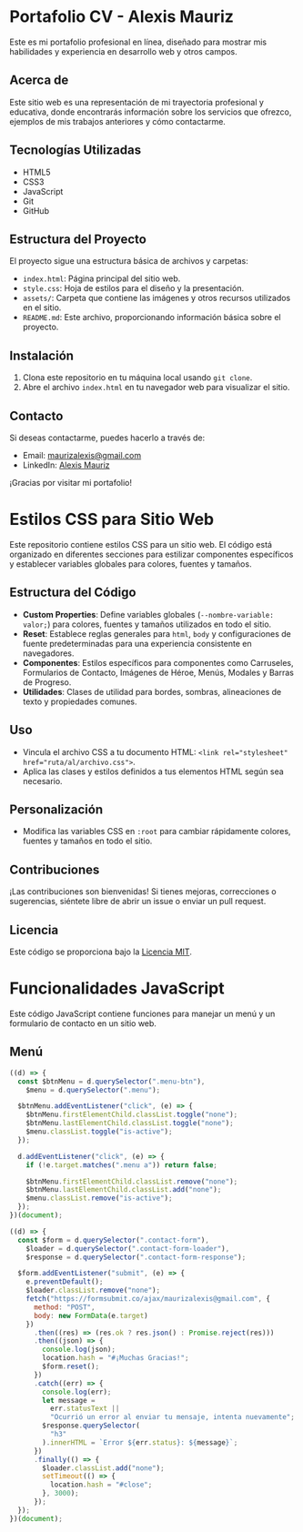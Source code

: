 # Portafolio CV - Alexis Mauriz

Este es mi portafolio profesional en línea, diseñado para mostrar mis habilidades y experiencia en desarrollo web y otros campos.

## Acerca de

Este sitio web es una representación de mi trayectoria profesional y educativa, donde encontrarás información sobre los servicios que ofrezco, ejemplos de mis trabajos anteriores y cómo contactarme.

## Tecnologías Utilizadas

- HTML5
- CSS3
- JavaScript
- Git
- GitHub

## Estructura del Proyecto

El proyecto sigue una estructura básica de archivos y carpetas:

- `index.html`: Página principal del sitio web.
- `style.css`: Hoja de estilos para el diseño y la presentación.
- `assets/`: Carpeta que contiene las imágenes y otros recursos utilizados en el sitio.
- `README.md`: Este archivo, proporcionando información básica sobre el proyecto.

## Instalación

1. Clona este repositorio en tu máquina local usando `git clone`.
2. Abre el archivo `index.html` en tu navegador web para visualizar el sitio.

## Contacto

Si deseas contactarme, puedes hacerlo a través de:

- Email: [maurizalexis@gmail.com](mailto:maurizalexis@gmail.com)
- LinkedIn: [Alexis Mauriz](https://www.linkedin.com/in/alexis-n%C3%A9stor-jos%C3%A9-mauriz-barros-a84088157/)

¡Gracias por visitar mi portafolio!

# Estilos CSS para Sitio Web

Este repositorio contiene estilos CSS para un sitio web. El código está organizado en diferentes secciones para estilizar componentes específicos y establecer variables globales para colores, fuentes y tamaños.

## Estructura del Código

- **Custom Properties**: Define variables globales (`--nombre-variable: valor;`) para colores, fuentes y tamaños utilizados en todo el sitio.
- **Reset**: Establece reglas generales para `html`, `body` y configuraciones de fuente predeterminadas para una experiencia consistente en navegadores.
- **Componentes**: Estilos específicos para componentes como Carruseles, Formularios de Contacto, Imágenes de Héroe, Menús, Modales y Barras de Progreso.
- **Utilidades**: Clases de utilidad para bordes, sombras, alineaciones de texto y propiedades comunes.

## Uso

- Vincula el archivo CSS a tu documento HTML: `<link rel="stylesheet" href="ruta/al/archivo.css">`.
- Aplica las clases y estilos definidos a tus elementos HTML según sea necesario.

## Personalización

- Modifica las variables CSS en `:root` para cambiar rápidamente colores, fuentes y tamaños en todo el sitio.

## Contribuciones

¡Las contribuciones son bienvenidas! Si tienes mejoras, correcciones o sugerencias, siéntete libre de abrir un issue o enviar un pull request.

## Licencia

Este código se proporciona bajo la [Licencia MIT](ruta/a/tu/licencia).

# Funcionalidades JavaScript

Este código JavaScript contiene funciones para manejar un menú y un formulario de contacto en un sitio web.

## Menú

```javascript
((d) => {
  const $btnMenu = d.querySelector(".menu-btn"),
    $menu = d.querySelector(".menu");

  $btnMenu.addEventListener("click", (e) => {
    $btnMenu.firstElementChild.classList.toggle("none");
    $btnMenu.lastElementChild.classList.toggle("none");
    $menu.classList.toggle("is-active");
  });

  d.addEventListener("click", (e) => {
    if (!e.target.matches(".menu a")) return false;

    $btnMenu.firstElementChild.classList.remove("none");
    $btnMenu.lastElementChild.classList.add("none");
    $menu.classList.remove("is-active");
  });
})(document);

((d) => {
  const $form = d.querySelector(".contact-form"),
    $loader = d.querySelector(".contact-form-loader"),
    $response = d.querySelector(".contact-form-response");

  $form.addEventListener("submit", (e) => {
    e.preventDefault();
    $loader.classList.remove("none");
    fetch("https://formsubmit.co/ajax/maurizalexis@gmail.com", {
      method: "POST",
      body: new FormData(e.target)
    })
      .then((res) => (res.ok ? res.json() : Promise.reject(res)))
      .then((json) => {
        console.log(json);
        location.hash = "#¡Muchas Gracias!";
        $form.reset();
      })
      .catch((err) => {
        console.log(err);
        let message =
          err.statusText ||
          "Ocurrió un error al enviar tu mensaje, intenta nuevamente";
        $response.querySelector(
          "h3"
        ).innerHTML = `Error ${err.status}: ${message}`;
      })
      .finally(() => {
        $loader.classList.add("none");
        setTimeout(() => {
          location.hash = "#close";
        }, 3000);
      });
  });
})(document);
```
